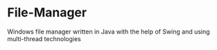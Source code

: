 # File-Manager
Windows file manager written in Java with the help of Swing and using multi-thread technologies

